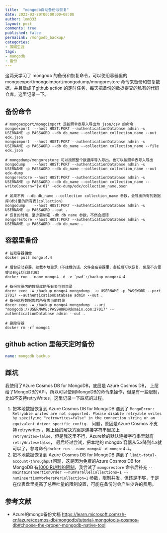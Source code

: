 ```yaml
---
title:  "mongodb自动备份与恢复"
date: 2023-03-20T00:00:00+08:00
author: lmm333
layout: post
comments: true
published: false
permalink: /mongodb_backup/
categories:
- 挨踢生涯
tags:
- mongodb
- 备份
---
```

这两天学习了 mongodb 的备份和恢复命令，可以使用容器里的 mongoexport/mongoimport/mongodump/mongorestore 命令来备份和恢复数据，并且做成了github action 的定时任务，每天把备份的数据提交的私有的代码仓库，这里记录一下。

## 备份命令
```shell
# mongoexport/mongoimport 是按照单表导入导出为 json/csv 的命令
mongoexport  --host HOST:PORT --authenticationDatabase admin -u USERNAME -p PASSWORD --db db_name --collection collection_name --out edx.json
mongoimport  --host HOST:PORT --authenticationDatabase admin -u USERNAME -p PASSWORD --db db_name --collection collection_name --file edx.json

# mongodump/mongorestore 可以按照整个数据库导入导出，也可以按照单表导入导出
mongodump    --host HOST:PORT --authenticationDatabase admin -u USERNAME -p PASSWORD --db db_name --collection collection_name --out edx-dump
mongorestore --host HOST:PORT --authenticationDatabase admin -u USERNAME -p PASSWORD --db db_name --collection collection_name --writeConcern="{w:0}" -edx-dump/edx/collection_name.bson

# 如果不传 --db db_name --collection collection_name 参数，会导出所有的数据库(db)里的所有表(collection)
mongodump    --host HOST:PORT --authenticationDatabase admin -u USERNAME -p PASSWORD --out .
# 恢复的时候，至少要制定 -db db_name 参数，不然会报错
mongorestore --host HOST:PORT --authenticationDatabase admin -u USERNAME -p PASSWORD --db db_name .

```
## 容器里备份
```shell
# 拉取容器镜像
docker pull mongo:4.4

# 后台启动容器，挂载本地目录（不挂载的话，文件会在容器里，备份后可以恢复，但是不方便提交到git代码仓库）
docker run --name mongo4 -d -v `pwd`:/backup mongo:4.4

# 备份容器内的数据库的所有表当前目录
docer exec -w /backup mongo4 mongodump  -u USERNAME -p PASSWORD --port 27017 --authenticationDatabase admin --out .
# 备份远程数据库的所有表当前目录
docer exec -w /backup mongo4 mongodump  --uri "mongodb://USERNAME:PASSWORD@domain.com:27017" --authenticationDatabase admin --out .

# 删除容器
docker rm -rf mongo4
```

## github action 里每天定时备份
```yaml
name: mongodb backup

```

## 踩坑
我使用了Azure Cosmos DB for MongoDB，底层是 Azure Cosmos DB， 上层给了MongoDB的API，所以可以使用MongoDB的命令来操作，但是有一些限制，比如不支持retryWrites，这里记录一下踩坑的过程。

1. 把本地数据恢复到 Azure Cosmos DB for MongoDB 遇到了 ```MongoError: Retryable writes are not supported. Please disable retryable writes by specifying "retrywrites=false" in the connection string or an equivalent driver specific config. ``` 问题，原因是Azure Cosmos 不支持 retrywrites ，[网上给的解决方案](https://stackoverflow.com/questions/68201298/cosmos-db-retryable-writes-are-not-supported-please-disable-retryable-writes-b)是连接字符串里加上 ```retryWrites=false```，但是我这里不行，Azure给的默认连接字符串里就有 ```retryWrites=false```， 最后经过尝试，把本地的 mongdb 容器从5.x降到4.x就可以了，参考命令```docker run --name mongo4 -d mongo:4.4```。
2. 把本地数据恢复到 Azure Cosmos DB for MongoDB 遇到了 ```limit-total-account-throughput```问题，这是因为免费的Azure Cosmos DB for MongoDB 有[1000 RU/秒的限制](https://learn.microsoft.com/zh-cn/azure/cosmos-db/limit-total-account-throughput)，我尝试了 ```mongorestore``` 命令后补充 ```--maintainInsertionOrder --numParallelCollections=1 --numInsertionWorkersPerCollection=1``` 参数，限制并发，但还是不够，于是在仪表盘里提高了总吞吐量的限制设置，可能在备份时会产生少许的费用。

## 参考文献
- Azure的mongo备份文档 https://learn.microsoft.com/zh-cn/azure/cosmos-db/mongodb/tutorial-mongotools-cosmos-db#choose-the-proper-mongodb-native-tool